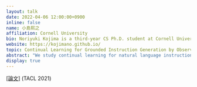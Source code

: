 ```yaml
---
layout: talk
date: 2022-04-06 12:00:00+0900
inline: false
name: 小島熙之
affiliation: Cornell University
bio: Noriyuki Kojima is a third-year CS Ph.D. student at Cornell University. His research focus is interactive learning for multi-modal systems. His research is supported by the Masason Fellowship.
website: https://kojimano.github.io/
topic: Continual Learning for Grounded Instruction Generation by Observing Human Following Behavior
abstract: "We study continual learning for natural language instruction generation, by observing human users' instruction execution. We focus on a collaborative scenario, where the system both acts and delegates tasks to human users using natural language. We compare user execution of generated instructions to the original system intent as an indication to the system's success communicating its intent. We show how to use this signal to improve the system's ability to generate instructions via contextual bandit learning. In interaction with real users, our system demonstrates dramatic improvements in its ability to generate language over time."
display: true
---
```


[[論文]](https://arxiv.org/abs/2108.04812) (TACL 2021)
